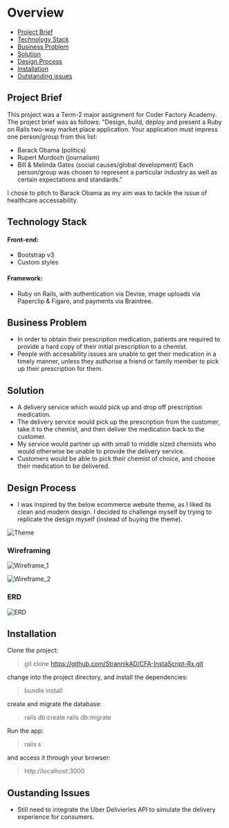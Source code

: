 # Overview

- [Project Brief](https://github.com/StrannikAD/CFA-InstaScript-Rx#project-brief)
- [Technology Stack](https://github.com/StrannikAD/CFA-InstaScript-Rx#technology-stack)
- [Business Problem](https://github.com/StrannikAD/CFA-InstaScript-Rx#business-problem)
- [Solution](https://github.com/StrannikAD/CFA-InstaScript-Rx#solution)
- [Design Process](https://github.com/StrannikAD/CFA-InstaScript-Rx#design-process)
- [Installation](https://github.com/StrannikAD/CFA-InstaScript-Rx#installation)
- [Outstanding issues](https://github.com/StrannikAD/CFA-InstaScript-Rx#outstanding-items)


## Project Brief

This project was a Term-2 major assignment for Coder Factory Academy. The project brief was as follows: "Design, build, deploy and present a Ruby on Rails two-way market place application. Your application must impress one person/group from this list:

- Barack Obama (politics)
- Rupert Murdoch (journalism)
- Bill & Melinda Gates (social causes/global development) Each person/group was chosen to represent a particular industry as well as certain expectations and standards."


I chose to pitch to Barack Obama as my aim was to tackle the issue of healthcare accessability. 

## Technology Stack

#### Front-end: 

- Bootstrap v3
- Custom styles

#### Framework: 

- Ruby on Rails, with authentication via Devise, image uploads via Paperclip & Figaro, and payments via Braintree.

## Business Problem

- In order to obtain their prescription medication, patients are required to provide a hard copy of their initial prescription to a chemist. 
- People with accesability issues are unable to get their medication in a timely manner, unless they authorise a friend or family member to pick up their prescription for them.

## Solution

- A delivery service which would pick up and drop off prescription medication.
- The delivery service would pick up the prescription from the customer, take it to the chemist, and then deliver the medication back to the customer.
- My service would partner up with small to middle sized chemists who would otherwise be unable to provide the delivery service.
- Customers would be able to pick their chemist of choice, and choose their medication to be delivered.

## Design Process

- I was inspired by the below ecommerce website theme, as I liked its clean and modern design. I decided to challenge myself by trying to replicate the design myself (instead of buying the theme). 

![Theme](http://res.cloudinary.com/strannikad/image/upload/v1494830798/Screenshot_from_2017-05-15_16-45-39_xkzyx0.png)

### Wireframing

![Wireframe_1](http://res.cloudinary.com/strannikad/image/upload/v1494830508/Screenshot_from_2017-05-15_16-41-14_ze0qzx.png)

![Wireframe_2](http://res.cloudinary.com/strannikad/image/upload/c_scale,w_356/v1494830330/20170515_161857_sgivqn.jpg)

### ERD
 
![ERD](http://res.cloudinary.com/strannikad/image/upload/v1494288741/ERD_r72jqi.png)

## Installation

Clone the project:

> git clone https://github.com/StrannikAD/CFA-InstaScript-Rx.git

change into the project directory, and install the dependencies:

> bundle install

create and migrate the database:

> rails db:create
> rails db:migrate

Run the app:

> rails s

and access it through your browser:

> http://localhost:3000

## Oustanding Issues

- Still need to integrate the Uber Delivieries API to simulate the delivery experience for consumers.

